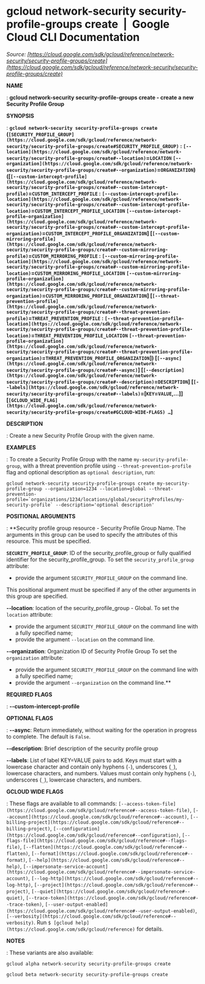 # gcloud network-security security-profile-groups create  |  Google Cloud CLI Documentation

*Source: [https://cloud.google.com/sdk/gcloud/reference/network-security/security-profile-groups/create](https://cloud.google.com/sdk/gcloud/reference/network-security/security-profile-groups/create)*

**NAME**

: **gcloud network-security security-profile-groups create - create a new Security Profile Group**

**SYNOPSIS**

: **`gcloud network-security security-profile-groups create` (`[SECURITY_PROFILE_GROUP](https://cloud.google.com/sdk/gcloud/reference/network-security/security-profile-groups/create#SECURITY_PROFILE_GROUP)` : `[--location](https://cloud.google.com/sdk/gcloud/reference/network-security/security-profile-groups/create#--location)`=`LOCATION` `[--organization](https://cloud.google.com/sdk/gcloud/reference/network-security/security-profile-groups/create#--organization)`=`ORGANIZATION`) ([`[--custom-intercept-profile](https://cloud.google.com/sdk/gcloud/reference/network-security/security-profile-groups/create#--custom-intercept-profile)`=`CUSTOM_INTERCEPT_PROFILE` : `[--custom-intercept-profile-location](https://cloud.google.com/sdk/gcloud/reference/network-security/security-profile-groups/create#--custom-intercept-profile-location)`=`CUSTOM_INTERCEPT_PROFILE_LOCATION` `[--custom-intercept-profile-organization](https://cloud.google.com/sdk/gcloud/reference/network-security/security-profile-groups/create#--custom-intercept-profile-organization)`=`CUSTOM_INTERCEPT_PROFILE_ORGANIZATION`] [`[--custom-mirroring-profile](https://cloud.google.com/sdk/gcloud/reference/network-security/security-profile-groups/create#--custom-mirroring-profile)`=`CUSTOM_MIRRORING_PROFILE` : `[--custom-mirroring-profile-location](https://cloud.google.com/sdk/gcloud/reference/network-security/security-profile-groups/create#--custom-mirroring-profile-location)`=`CUSTOM_MIRRORING_PROFILE_LOCATION` `[--custom-mirroring-profile-organization](https://cloud.google.com/sdk/gcloud/reference/network-security/security-profile-groups/create#--custom-mirroring-profile-organization)`=`CUSTOM_MIRRORING_PROFILE_ORGANIZATION`] [`[--threat-prevention-profile](https://cloud.google.com/sdk/gcloud/reference/network-security/security-profile-groups/create#--threat-prevention-profile)`=`THREAT_PREVENTION_PROFILE` : `[--threat-prevention-profile-location](https://cloud.google.com/sdk/gcloud/reference/network-security/security-profile-groups/create#--threat-prevention-profile-location)`=`THREAT_PREVENTION_PROFILE_LOCATION` `[--threat-prevention-profile-organization](https://cloud.google.com/sdk/gcloud/reference/network-security/security-profile-groups/create#--threat-prevention-profile-organization)`=`THREAT_PREVENTION_PROFILE_ORGANIZATION`]) [`[--async](https://cloud.google.com/sdk/gcloud/reference/network-security/security-profile-groups/create#--async)`] [`[--description](https://cloud.google.com/sdk/gcloud/reference/network-security/security-profile-groups/create#--description)`=`DESCRIPTION`] [`[--labels](https://cloud.google.com/sdk/gcloud/reference/network-security/security-profile-groups/create#--labels)`=[`KEY`=`VALUE`,…]] [`[GCLOUD_WIDE_FLAG](https://cloud.google.com/sdk/gcloud/reference/network-security/security-profile-groups/create#GCLOUD-WIDE-FLAGS) …`]**

**DESCRIPTION**

: Create a new Security Profile Group with the given name.

**EXAMPLES**

: To create a Security Profile Group with the name
`my-security-profile-group`, with a threat prevention profile using
`--threat-prevention-profile` flag and optional description as
`optional description`, run:

```
gcloud network-security security-profile-groups create my-security-profile-group --organization=1234 --location=global --threat-prevention-profile=`organizations/1234/locations/global/securityProfiles/my-security-profile` --description='optional description'
```

**POSITIONAL ARGUMENTS**

: **Security profile group resource - Security Profile Group Name. The arguments in
this group can be used to specify the attributes of this resource.
This must be specified.

**`SECURITY_PROFILE_GROUP`**:
ID of the security_profile_group or fully qualified identifier for the
security_profile_group.
To set the `security_profile_group` attribute:

- provide the argument `SECURITY_PROFILE_GROUP` on the command line.

This positional argument must be specified if any of the other arguments in this
group are specified.

**--location**:
location of the security_profile_group - Global.
To set the `location` attribute:

- provide the argument `SECURITY_PROFILE_GROUP` on the command line
with a fully specified name;
- provide the argument `--location` on the command line.

**--organization**:
Organization ID of Security Profile Group
To set the `organization` attribute:

- provide the argument `SECURITY_PROFILE_GROUP` on the command line
with a fully specified name;
- provide the argument `--organization` on the command line.**

**REQUIRED FLAGS**

: **--custom-intercept-profile**

**OPTIONAL FLAGS**

: **--async**:
Return immediately, without waiting for the operation in progress to complete.
The default is `False`.

**--description**:
Brief description of the security profile group

**--labels**:
List of label KEY=VALUE pairs to add.
Keys must start with a lowercase character and contain only hyphens
(`-`), underscores (`_`), lowercase characters, and
numbers. Values must contain only hyphens (`-`), underscores
(`_`), lowercase characters, and numbers.

**GCLOUD WIDE FLAGS**

: These flags are available to all commands: `[--access-token-file](https://cloud.google.com/sdk/gcloud/reference#--access-token-file)`,
`[--account](https://cloud.google.com/sdk/gcloud/reference#--account)`, `[--billing-project](https://cloud.google.com/sdk/gcloud/reference#--billing-project)`,
`[--configuration](https://cloud.google.com/sdk/gcloud/reference#--configuration)`,
`[--flags-file](https://cloud.google.com/sdk/gcloud/reference#--flags-file)`,
`[--flatten](https://cloud.google.com/sdk/gcloud/reference#--flatten)`, `[--format](https://cloud.google.com/sdk/gcloud/reference#--format)`, `[--help](https://cloud.google.com/sdk/gcloud/reference#--help)`, `[--impersonate-service-account](https://cloud.google.com/sdk/gcloud/reference#--impersonate-service-account)`,
`[--log-http](https://cloud.google.com/sdk/gcloud/reference#--log-http)`,
`[--project](https://cloud.google.com/sdk/gcloud/reference#--project)`, `[--quiet](https://cloud.google.com/sdk/gcloud/reference#--quiet)`, `[--trace-token](https://cloud.google.com/sdk/gcloud/reference#--trace-token)`, `[--user-output-enabled](https://cloud.google.com/sdk/gcloud/reference#--user-output-enabled)`,
`[--verbosity](https://cloud.google.com/sdk/gcloud/reference#--verbosity)`.
Run `$ [gcloud help](https://cloud.google.com/sdk/gcloud/reference)` for details.

**NOTES**

: These variants are also available:

```
gcloud alpha network-security security-profile-groups create
```

```
gcloud beta network-security security-profile-groups create
```
